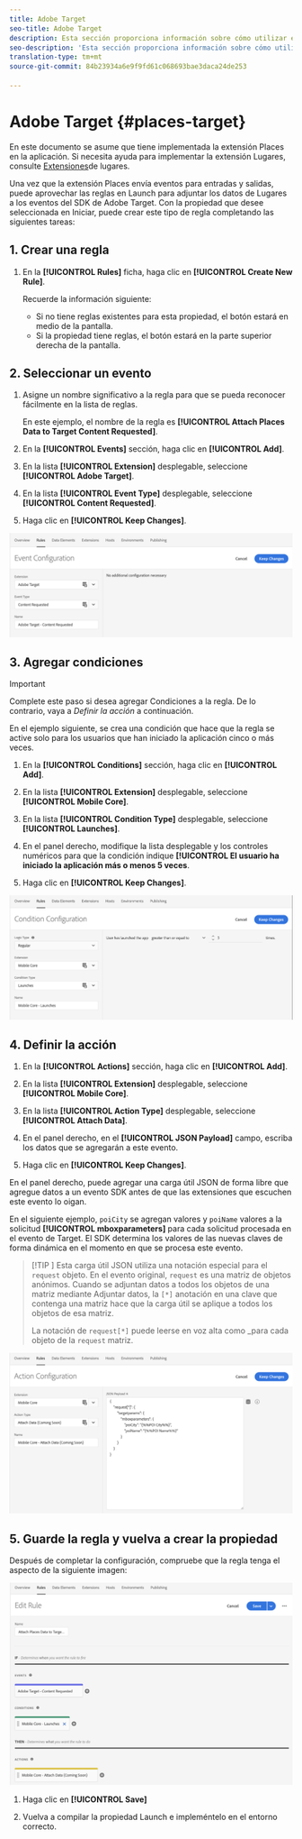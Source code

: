 ```yaml
---
title: Adobe Target
seo-title: Adobe Target
description: Esta sección proporciona información sobre cómo utilizar el servicio de ubicación con Adobe Target.
seo-description: 'Esta sección proporciona información sobre cómo utilizar el servicio de ubicación con Adobe Target. '
translation-type: tm+mt
source-git-commit: 84b23934a6e9f9fd61c068693bae3daca24de253

---
```



# Adobe Target {#places-target}

En este documento se asume que tiene implementada la extensión Places en la aplicación. Si necesita ayuda para implementar la extensión Lugares, consulte [Extensiones](/help/places-ext-aep-sdks/places-extension/places-extension.md)de lugares.

Una vez que la extensión Places envía eventos para entradas y salidas, puede aprovechar las reglas en Launch para adjuntar los datos de Lugares a los eventos del SDK de Adobe Target. Con la propiedad que desee seleccionada en Iniciar, puede crear este tipo de regla completando las siguientes tareas:

## 1. Crear una regla

1. En la **[!UICONTROL Rules]** ficha, haga clic en **[!UICONTROL Create New Rule]**.

   Recuerde la información siguiente:

   * Si no tiene reglas existentes para esta propiedad, el botón estará en medio de la pantalla.
   * Si la propiedad tiene reglas, el botón estará en la parte superior derecha de la pantalla.

## 2. Seleccionar un evento

1. Asigne un nombre significativo a la regla para que se pueda reconocer fácilmente en la lista de reglas.

   En este ejemplo, el nombre de la regla es **[!UICONTROL Attach Places Data to Target Content Requested]**.

2. En la **[!UICONTROL Events]** sección, haga clic en **[!UICONTROL Add]**.

3. En la lista **[!UICONTROL Extension]** desplegable, seleccione **[!UICONTROL Adobe Target]**.

4. En la lista **[!UICONTROL Event Type]** desplegable, seleccione **[!UICONTROL Content Requested]**.

5. Haga clic en **[!UICONTROL Keep Changes]**.

![agregar un evento](/help/assets/ad-setEvent_target.png)

## 3. Agregar condiciones

>[!IMPORTANT]
>
>Complete este paso si desea agregar Condiciones a la regla. De lo contrario, vaya a *Definir la acción* a continuación.

En el ejemplo siguiente, se crea una condición que hace que la regla se active solo para los usuarios que han iniciado la aplicación cinco o más veces.

1. En la **[!UICONTROL Conditions]** sección, haga clic en **[!UICONTROL Add]**.

2. En la lista **[!UICONTROL Extension]** desplegable, seleccione **[!UICONTROL Mobile Core]**.

3. En la lista **[!UICONTROL Condition Type]** desplegable, seleccione **[!UICONTROL Launches]**.

4. En el panel derecho, modifique la lista desplegable y los controles numéricos para que la condición indique **[!UICONTROL El usuario ha iniciado la aplicación más o menos 5 veces**.

5. Haga clic en **[!UICONTROL Keep Changes]**.

![agregar un evento](/help/assets/ad-setCondition_target.png)

## 4. Definir la acción

1. En la **[!UICONTROL Actions]** sección, haga clic en **[!UICONTROL Add]**.

2. En la lista **[!UICONTROL Extension]** desplegable, seleccione **[!UICONTROL Mobile Core]**.

3. En la lista **[!UICONTROL Action Type]** desplegable, seleccione **[!UICONTROL Attach Data]**.

4. En el panel derecho, en el **[!UICONTROL JSON Payload]** campo, escriba los datos que se agregarán a este evento.

5. Haga clic en **[!UICONTROL Keep Changes]**.

En el panel derecho, puede agregar una carga útil JSON de forma libre que agregue datos a un evento SDK antes de que las extensiones que escuchen este evento lo oigan.

En el siguiente ejemplo, `poiCity` se agregan valores y `poiName` valores a la solicitud **[!UICONTROL mboxparameters]** para cada solicitud procesada en el evento de Target. El SDK determina los valores de las nuevas claves de forma dinámica en el momento en que se procesa este evento.

>[!TIP
>]
>Esta carga útil JSON utiliza una notación especial para el `request` objeto. En el evento original, `request` es una matriz de objetos anónimos. Cuando se adjuntan datos a todos los objetos de una matriz mediante Adjuntar datos, la `[*]` anotación en una clave que contenga una matriz hace que la carga útil se aplique a todos los objetos de esa matriz.
>
>La notación de `request[*]` puede leerse en voz alta como _para cada objeto de la `request` matriz.

![agregar un evento](/help/assets/ad-setAction_target.png)

## 5. Guarde la regla y vuelva a crear la propiedad

Después de completar la configuración, compruebe que la regla tenga el aspecto de la siguiente imagen:

![regla completada](/help/assets/ad-ruleComplete_target.png)

1. Haga clic en **[!UICONTROL Save]**

2. Vuelva a compilar la propiedad Launch e impleméntelo en el entorno correcto.
